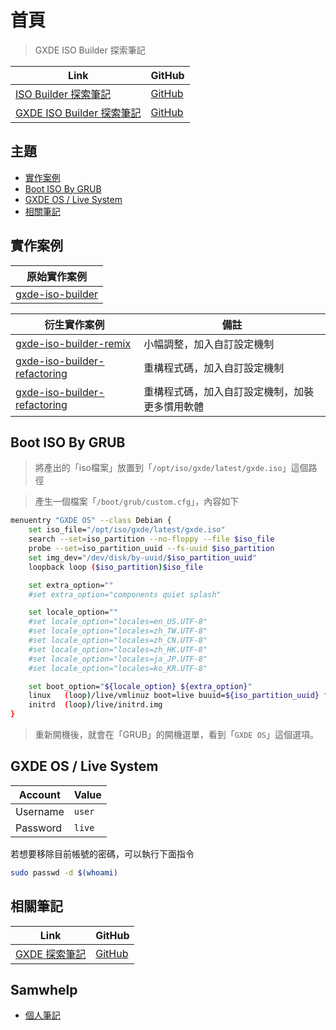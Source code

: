 

# 首頁

> GXDE ISO Builder 探索筆記

| Link | GitHub |
| ---- | ------ |
| [ISO Builder 探索筆記](https://samwhelp.github.io/note-about-iso-builder/) | [GitHub](https://github.com/samwhelp/note-about-iso-builder) |
| [GXDE ISO Builder 探索筆記](https://samwhelp.github.io/note-about-gxde-iso-builder/) | [GitHub](https://github.com/samwhelp/note-about-gxde-iso-builder) |




## 主題

* [實作案例](#實作案例)
* [Boot ISO By GRUB](#boot-iso-by-grub)
* [GXDE OS / Live System](#gxde-os--live-system)
* [相關筆記](#相關筆記)




## 實作案例

| 原始實作案例 |
| ------- |
| [gxde-iso-builder](https://github.com/GXDE-OS/gxde-iso-builder) |


| 衍生實作案例 | 備註 |
| ---------- | ---- |
| [gxde-iso-builder-remix](https://github.com/samwhelp/gxde-iso-builder-remix) | 小幅調整，加入自訂設定機制 |
| [gxde-iso-builder-refactoring](https://github.com/samwhelp/gxde-iso-builder-refactoring) | 重構程式碼，加入自訂設定機制 |
| [gxde-iso-builder-refactoring](https://github.com/samwhelp/gxde-iso-builder-enhance) | 重構程式碼，加入自訂設定機制，加裝更多慣用軟體 |




## Boot ISO By GRUB

> 將產出的「iso檔案」放置到「`/opt/iso/gxde/latest/gxde.iso`」這個路徑

> 產生一個檔案「`/boot/grub/custom.cfg`」，內容如下

``` sh
menuentry "GXDE OS" --class Debian {
	set iso_file="/opt/iso/gxde/latest/gxde.iso"
	search --set=iso_partition --no-floppy --file $iso_file
	probe --set=iso_partition_uuid --fs-uuid $iso_partition
	set img_dev="/dev/disk/by-uuid/$iso_partition_uuid"
	loopback loop ($iso_partition)$iso_file

	set extra_option=""
	#set extra_option="components quiet splash"

	set locale_option=""
	#set locale_option="locales=en_US.UTF-8"
	#set locale_option="locales=zh_TW.UTF-8"
	#set locale_option="locales=zh_CN.UTF-8"
	#set locale_option="locales=zh_HK.UTF-8"
	#set locale_option="locales=ja_JP.UTF-8"
	#set locale_option="locales=ko_KR.UTF-8"

	set boot_option="${locale_option} ${extra_option}"
	linux	(loop)/live/vmlinuz boot=live buuid=${iso_partition_uuid} findiso=${iso_file} ${boot_option}
	initrd	(loop)/live/initrd.img
}
```

> 重新開機後，就會在「GRUB」的開機選單，看到「`GXDE OS`」這個選項。




## GXDE OS / Live System

| Account  | Value  |
| -------- | ------ |
| Username | `user` |
| Password | `live` |

若想要移除目前帳號的密碼，可以執行下面指令

``` sh
sudo passwd -d $(whoami)
```




## 相關筆記

| Link | GitHub |
| ---- | ------ |
| [GXDE 探索筆記](https://samwhelp.github.io/note-about-gxde/) | [GitHub](https://github.com/samwhelp/note-about-gxde) |




## Samwhelp

* [個人筆記](https://samwhelp.github.io/book/)
